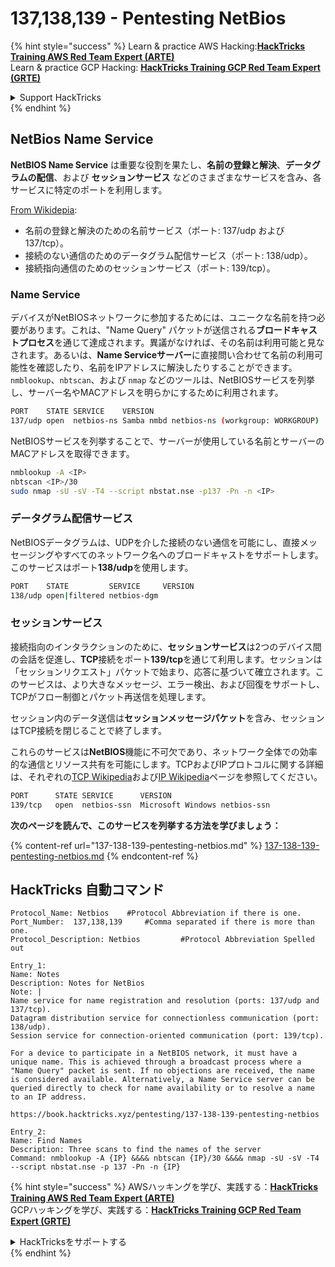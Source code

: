 # 137,138,139 - Pentesting NetBios

{% hint style="success" %}
Learn & practice AWS Hacking:<img src="/.gitbook/assets/arte.png" alt="" data-size="line">[**HackTricks Training AWS Red Team Expert (ARTE)**](https://training.hacktricks.xyz/courses/arte)<img src="/.gitbook/assets/arte.png" alt="" data-size="line">\
Learn & practice GCP Hacking: <img src="/.gitbook/assets/grte.png" alt="" data-size="line">[**HackTricks Training GCP Red Team Expert (GRTE)**<img src="/.gitbook/assets/grte.png" alt="" data-size="line">](https://training.hacktricks.xyz/courses/grte)

<details>

<summary>Support HackTricks</summary>

* Check the [**subscription plans**](https://github.com/sponsors/carlospolop)!
* **Join the** 💬 [**Discord group**](https://discord.gg/hRep4RUj7f) or the [**telegram group**](https://t.me/peass) or **follow** us on **Twitter** 🐦 [**@hacktricks\_live**](https://twitter.com/hacktricks\_live)**.**
* **Share hacking tricks by submitting PRs to the** [**HackTricks**](https://github.com/carlospolop/hacktricks) and [**HackTricks Cloud**](https://github.com/carlospolop/hacktricks-cloud) github repos.

</details>
{% endhint %}

## NetBios Name Service

**NetBIOS Name Service** は重要な役割を果たし、**名前の登録と解決**、**データグラムの配信**、および **セッションサービス** などのさまざまなサービスを含み、各サービスに特定のポートを利用します。

[From Wikidepia](https://en.wikipedia.org/wiki/NetBIOS_over_TCP/IP):

* 名前の登録と解決のための名前サービス（ポート: 137/udp および 137/tcp）。
* 接続のない通信のためのデータグラム配信サービス（ポート: 138/udp）。
* 接続指向通信のためのセッションサービス（ポート: 139/tcp）。

### Name Service

デバイスがNetBIOSネットワークに参加するためには、ユニークな名前を持つ必要があります。これは、"Name Query" パケットが送信される**ブロードキャストプロセス**を通じて達成されます。異議がなければ、その名前は利用可能と見なされます。あるいは、**Name Serviceサーバー**に直接問い合わせて名前の利用可能性を確認したり、名前をIPアドレスに解決したりすることができます。`nmblookup`、`nbtscan`、および `nmap` などのツールは、NetBIOSサービスを列挙し、サーバー名やMACアドレスを明らかにするために利用されます。
```bash
PORT    STATE SERVICE    VERSION
137/udp open  netbios-ns Samba nmbd netbios-ns (workgroup: WORKGROUP)
```
NetBIOSサービスを列挙することで、サーバーが使用している名前とサーバーのMACアドレスを取得できます。
```bash
nmblookup -A <IP>
nbtscan <IP>/30
sudo nmap -sU -sV -T4 --script nbstat.nse -p137 -Pn -n <IP>
```
### データグラム配信サービス

NetBIOSデータグラムは、UDPを介した接続のない通信を可能にし、直接メッセージングやすべてのネットワーク名へのブロードキャストをサポートします。このサービスはポート**138/udp**を使用します。
```bash
PORT    STATE         SERVICE     VERSION
138/udp open|filtered netbios-dgm
```
### セッションサービス

接続指向のインタラクションのために、**セッションサービス**は2つのデバイス間の会話を促進し、**TCP**接続をポート**139/tcp**を通じて利用します。セッションは「セッションリクエスト」パケットで始まり、応答に基づいて確立されます。このサービスは、より大きなメッセージ、エラー検出、および回復をサポートし、TCPがフロー制御とパケット再送信を処理します。

セッション内のデータ送信は**セッションメッセージパケット**を含み、セッションはTCP接続を閉じることで終了します。

これらのサービスは**NetBIOS**機能に不可欠であり、ネットワーク全体での効率的な通信とリソース共有を可能にします。TCPおよびIPプロトコルに関する詳細は、それぞれの[TCP Wikipedia](https://en.wikipedia.org/wiki/Transmission_Control_Protocol)および[IP Wikipedia](https://en.wikipedia.org/wiki/Internet_Protocol)ページを参照してください。
```bash
PORT      STATE SERVICE      VERSION
139/tcp   open  netbios-ssn  Microsoft Windows netbios-ssn
```
**次のページを読んで、このサービスを列挙する方法を学びましょう：**

{% content-ref url="137-138-139-pentesting-netbios.md" %}
[137-138-139-pentesting-netbios.md](137-138-139-pentesting-netbios.md)
{% endcontent-ref %}

## HackTricks 自動コマンド
```
Protocol_Name: Netbios    #Protocol Abbreviation if there is one.
Port_Number:  137,138,139     #Comma separated if there is more than one.
Protocol_Description: Netbios         #Protocol Abbreviation Spelled out

Entry_1:
Name: Notes
Description: Notes for NetBios
Note: |
Name service for name registration and resolution (ports: 137/udp and 137/tcp).
Datagram distribution service for connectionless communication (port: 138/udp).
Session service for connection-oriented communication (port: 139/tcp).

For a device to participate in a NetBIOS network, it must have a unique name. This is achieved through a broadcast process where a "Name Query" packet is sent. If no objections are received, the name is considered available. Alternatively, a Name Service server can be queried directly to check for name availability or to resolve a name to an IP address.

https://book.hacktricks.xyz/pentesting/137-138-139-pentesting-netbios

Entry_2:
Name: Find Names
Description: Three scans to find the names of the server
Command: nmblookup -A {IP} &&&& nbtscan {IP}/30 &&&& nmap -sU -sV -T4 --script nbstat.nse -p 137 -Pn -n {IP}
```
{% hint style="success" %}
AWSハッキングを学び、実践する：<img src="/.gitbook/assets/arte.png" alt="" data-size="line">[**HackTricks Training AWS Red Team Expert (ARTE)**](https://training.hacktricks.xyz/courses/arte)<img src="/.gitbook/assets/arte.png" alt="" data-size="line">\
GCPハッキングを学び、実践する：<img src="/.gitbook/assets/grte.png" alt="" data-size="line">[**HackTricks Training GCP Red Team Expert (GRTE)**<img src="/.gitbook/assets/grte.png" alt="" data-size="line">](https://training.hacktricks.xyz/courses/grte)

<details>

<summary>HackTricksをサポートする</summary>

* [**サブスクリプションプラン**](https://github.com/sponsors/carlospolop)を確認してください！
* **💬 [**Discordグループ**](https://discord.gg/hRep4RUj7f)または[**Telegramグループ**](https://t.me/peass)に参加するか、**Twitter** 🐦 [**@hacktricks\_live**](https://twitter.com/hacktricks\_live)**をフォローしてください。**
* **ハッキングのトリックを共有するには、[**HackTricks**](https://github.com/carlospolop/hacktricks)と[**HackTricks Cloud**](https://github.com/carlospolop/hacktricks-cloud)のGitHubリポジトリにPRを提出してください。**

</details>
{% endhint %}
